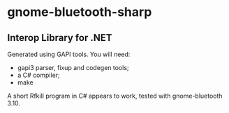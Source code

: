 # gnome-bluetooth-sharp #

## Interop Library for .NET ##

Generated using GAPI tools. You will need:

- gapi3 parser, fixup and codegen tools;
- a C# compiler;
- make

A short Rfkill program in C# appears to work, tested with
gnome-bluetooth 3.10.
